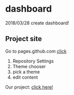 # dashboard
2018/03/28
create dashboard!

##  Project site

Go to pages.github.com [click](https://pages.github.com/)

1. Repository Settings
2. Theme chooser
3. pick a theme
4. edit content

Our project: [click here!](https://softwaresad.github.io/Dashboard/)
